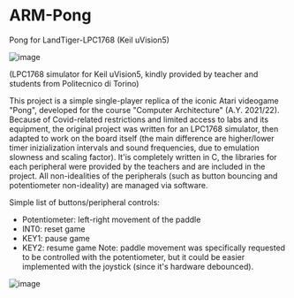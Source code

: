 # ARM-Pong
Pong for LandTiger-LPC1768 (Keil uVision5)


![image](https://user-images.githubusercontent.com/68816181/156605748-2443499b-49fd-4318-b1fb-307e79b4722d.png)

(LPC1768 simulator for Keil uVision5, kindly provided by teacher and students from Politecnico di Torino)






This project is a simple single-player replica of the iconic Atari videogame "Pong", developed for the course "Computer Architecture" (A.Y. 2021/22).
Because of Covid-related restrictions and limited access to labs and its equipment, the original project was written for an LPC1768 simulator, then adapted to work on the board itself (the main difference are higher/lower timer inizialization intervals and sound frequencies, due to emulation slowness and scaling factor).
It'is completely written in C, the libraries for each peripheral were provided by the teachers and are included in the project.
All non-idealities of the peripherals (such as button bouncing and potentiometer non-ideality) are managed via software.





Simple list of buttons/peripheral controls:
  - Potentiometer: left-right movement of the paddle
  - INT0: reset game
  - KEY1: pause game
  - KEY2: resume game
Note: paddle movement was specifically requested to be controlled with the potentiometer, but it could be easier implemented with the joystick (since it's hardware debounced).

![image](https://user-images.githubusercontent.com/68816181/156605895-afd201da-77c4-4391-9495-160665a12ad8.png)
